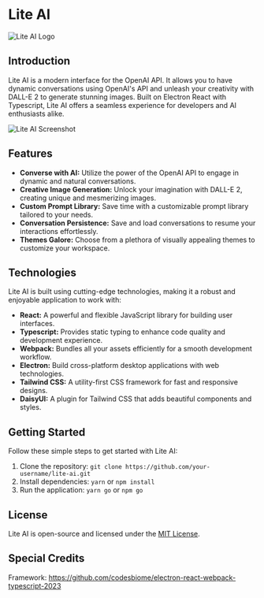 # Lite AI

![Lite AI Logo](https://example.com/lite-ai-logo.png)

## Introduction

Lite AI is a modern interface for the OpenAI API. It allows you to have dynamic conversations using OpenAI's API and unleash your creativity with DALL-E 2 to generate stunning images. Built on Electron React with Typescript, Lite AI offers a seamless experience for developers and AI enthusiasts alike.

![Lite AI Screenshot](https://example.com/lite-ai-screenshot.png)

## Features

- **Converse with AI:** Utilize the power of the OpenAI API to engage in dynamic and natural conversations.
- **Creative Image Generation:** Unlock your imagination with DALL-E 2, creating unique and mesmerizing images.
- **Custom Prompt Library:** Save time with a customizable prompt library tailored to your needs.
- **Conversation Persistence:** Save and load conversations to resume your interactions effortlessly.
- **Themes Galore:** Choose from a plethora of visually appealing themes to customize your workspace.

## Technologies

Lite AI is built using cutting-edge technologies, making it a robust and enjoyable application to work with:

- **React:** A powerful and flexible JavaScript library for building user interfaces.
- **Typescript:** Provides static typing to enhance code quality and development experience.
- **Webpack:** Bundles all your assets efficiently for a smooth development workflow.
- **Electron:** Build cross-platform desktop applications with web technologies.
- **Tailwind CSS:** A utility-first CSS framework for fast and responsive designs.
- **DaisyUI:** A plugin for Tailwind CSS that adds beautiful components and styles.

## Getting Started

Follow these simple steps to get started with Lite AI:

1. Clone the repository: `git clone https://github.com/your-username/lite-ai.git`
2. Install dependencies:  `yarn` or `npm install`
3. Run the application:  `yarn go` or `npm go`

## License

Lite AI is open-source and licensed under the [MIT License](https://opensource.org/licenses/MIT).

## Special Credits

Framework:
<https://github.com/codesbiome/electron-react-webpack-typescript-2023>